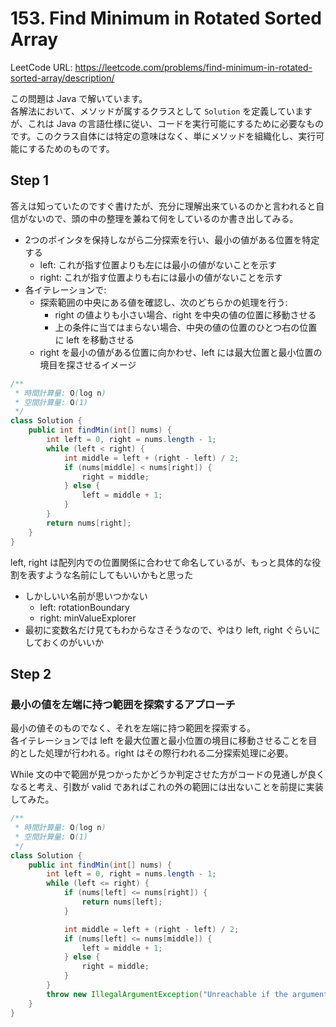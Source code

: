 # 153. Find Minimum in Rotated Sorted Array

LeetCode URL: https://leetcode.com/problems/find-minimum-in-rotated-sorted-array/description/

この問題は Java で解いています。  
各解法において、メソッドが属するクラスとして `Solution` を定義していますが、これは Java の言語仕様に従い、コードを実行可能にするために必要なものです。このクラス自体には特定の意味はなく、単にメソッドを組織化し、実行可能にするためのものです。

## Step 1

答えは知っていたのですぐ書けたが、充分に理解出来ているのかと言われると自信がないので、頭の中の整理を兼ねて何をしているのか書き出してみる。

- 2つのポインタを保持しながら二分探索を行い、最小の値がある位置を特定する
    - left: これが指す位置よりも左には最小の値がないことを示す
    - right: これが指す位置よりも右には最小の値がないことを示す
- 各イテレーションで:
    - 探索範囲の中央にある値を確認し、次のどちらかの処理を行う:
        - right の値よりも小さい場合、right を中央の値の位置に移動させる
        - 上の条件に当てはまらない場合、中央の値の位置のひとつ右の位置に left を移動させる
    - right を最小の値がある位置に向かわせ、left には最大位置と最小位置の境目を探させるイメージ

```java
/**
 * 時間計算量: O(log n)
 * 空間計算量: O(1)
 */
class Solution {
    public int findMin(int[] nums) {
        int left = 0, right = nums.length - 1;
        while (left < right) {
            int middle = left + (right - left) / 2;
            if (nums[middle] < nums[right]) {
                right = middle;
            } else {
                left = middle + 1;
            }
        }
        return nums[right];
    }
}
```

left, right は配列内での位置関係に合わせて命名しているが、もっと具体的な役割を表すような名前にしてもいいかもと思った

- しかしいい名前が思いつかない
    - left: rotationBoundary
    - right: minValueExplorer
- 最初に変数名だけ見てもわからなさそうなので、やはり left, right ぐらいにしておくのがいいか

## Step 2

### 最小の値を左端に持つ範囲を探索するアプローチ

最小の値そのものでなく、それを左端に持つ範囲を探索する。  
各イテレーションでは left を最大位置と最小位置の境目に移動させることを目的とした処理が行われる。right はその際行われる二分探索処理に必要。

While 文の中で範囲が見つかったかどうか判定させた方がコードの見通しが良くなると考え、引数が valid であればこれの外の範囲には出ないことを前提に実装してみた。

```java
/**
 * 時間計算量: O(log n)
 * 空間計算量: O(1)
 */
class Solution {
    public int findMin(int[] nums) {
        int left = 0, right = nums.length - 1;
        while (left <= right) {
            if (nums[left] <= nums[right]) {
                return nums[left];
            }

            int middle = left + (right - left) / 2;
            if (nums[left] <= nums[middle]) {
                left = middle + 1;
            } else {
                right = middle;
            }
        }
        throw new IllegalArgumentException("Unreachable if the argument is valid");
    }
}
```
